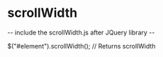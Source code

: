 # scrollWidth
-- include the scrollWidth.js after JQuery library --

$("#element").scrollWidth(); // Returns scrollWidth
